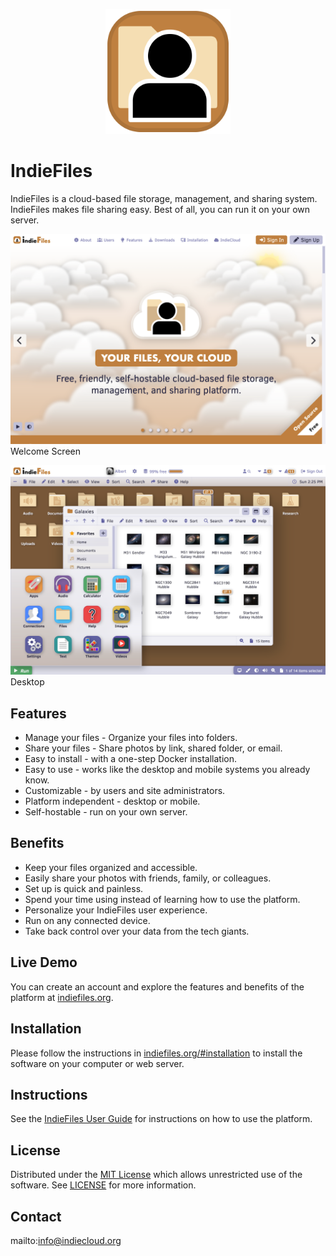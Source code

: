 <p align="center" style="text-align:center">
	<img src="images/logos/logo.svg" width="200">
</p>

# IndieFiles

IndieFiles is a cloud-based file storage, management, and sharing system. IndieFiles makes file sharing easy. Best of all, you can run it on your own server.

![Screen Shot](images/screen-shots/welcome.png)
Welcome Screen

![Screen Shot](images/screen-shots/desktop.png)
Desktop

## Features

- Manage your files - Organize your files into folders.
- Share your files - Share photos by link, shared folder, or email.
- Easy to install - with a one-step Docker installation.
- Easy to use - works like the desktop and mobile systems you already know.
- Customizable - by users and site administrators.
- Platform independent - desktop or mobile.
- Self-hostable - run on your own server.

## Benefits

- Keep your files organized and accessible.
- Easily share your photos with friends, family, or colleagues.
- Set up is quick and painless.
- Spend your time using instead of learning how to use the platform.
- Personalize your IndieFiles user experience.
- Run on any connected device.
- Take back control over your data from the tech giants.

## Live Demo

You can create an account and explore the features and benefits of the platform at [indiefiles.org](https://indiefiles.org).

## Installation

Please follow the instructions in [indiefiles.org/#installation](https://indiefiles.org/#installation) to install the software on your computer or web server.

## Instructions

See the [IndieFiles User Guide](https://indiefiles.org/#help) for instructions on how to use the platform.

## License

Distributed under the <a href="https://en.wikipedia.org/wiki/MIT_License">MIT License</a> which allows unrestricted use of the software. See [LICENSE](LICENSE) for more information.

## Contact

mailto:info@indiecloud.org
